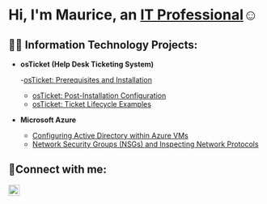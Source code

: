 <h1>Hi, I'm Maurice, an <a href="https://www.linkedin.com/in/maurice-phillipsii/">IT Professional</a>☺</h1>

<h2>👨‍💻 Information Technology Projects:</h2>

- <b>osTicket (Help Desk Ticketing System)</b>
  
  -[osTicket: Prerequisites and Installation](https://github.com/joshmadakorcc/osticket-prereqs)
  - [osTicket: Post-Installation Configuration](https://github.com/MauricePhillipsII/post-install-config)
  - [osTicket: Ticket Lifecycle Examples](https://github.com/MauricePhillipsII/ticket-lifecycle)
- <b>Microsoft Azure</b>
  - [Configuring  Active Directory within Azure VMs](https://github.com/MauricePhillipsII/configure-ad)
  - [Network Security Groups (NSGs) and Inspecting Network Protocols](https://github.com/MauricePhillipsII/azure-network-protocols)

<h2>🤳Connect with me:</h2>


[<img align="left" alt="Josh | LinkedIn" width="22px" src="https://cdn.jsdelivr.net/npm/simple-icons@v3/icons/linkedin.svg" />][linkedin]



[linkedin]: [https://linkedin.com/in/Josh](https://www.linkedin.com/in/maurice-phillipsii/)
